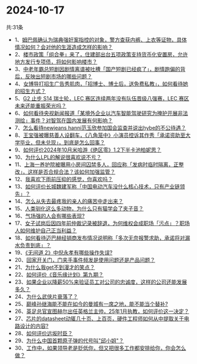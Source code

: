 # 2024-10-17
共:31条
- 1、[姆巴佩确认为瑞典强奸案指控的对象，警方查获内裤、上衣等证物，具体情况如何？会对他的生涯造成怎样的影响？](https://www.zhihu.com/question/1074454211)
- 2、[楼市政策「组合拳」来了，住建部出台五项政策支持货币化安置房，允许地方发行专项债，将如何影响楼市？](https://www.zhihu.com/question/976427423)
- 3、[中老年霸总短剧因剧情离谱被吐槽「国产短剧已经疯了」，剧情跑偏的背后，反映出短剧市场的哪些问题？](https://www.zhihu.com/question/966991405)
- 4、[女博导打招生广告秀肌肉，「招博士、博士后，送免费私教」，如何看待她的招生方式？](https://www.zhihu.com/question/950966170)
- 5、[G2 止步 S14 瑞士轮，LEC 赛区连续两年没有队伍晋级八强赛，LEC 赛区未来还能重振荣光吗？](https://www.zhihu.com/question/863303065)
- 6、[如何看待央视新闻报道「某境外企业以汽车智能驾驶研究为掩护开展非法测绘」事件？对智驾在国内发展有何影响？](https://www.zhihu.com/question/1074579434)
- 7、[怎么看待newjeans hanni范玉欣参加国会监查并说出hybe的不公待遇？](https://www.zhihu.com/question/977307899)
- 8、[王宝强被曝慈善人设翻车，《八角笼中》小演员控诉其作秀「承诺资助至大学毕业，但未兑现」，到底是怎么回事？](https://www.zhihu.com/question/1052812596)
- 9、[如何评价2024年10月米哈游《绝区零》1.2下半卡池柏妮思？](https://www.zhihu.com/question/1029098987)
- 10、[为什么LPL的解说很喜欢说不亏？](https://www.zhihu.com/question/859658795)
- 11、[上海一养护院被曝用小房间囚禁多人，回应称「发病时临时隔离，正整改」，这样是否合规合法？该如何加强监管？](https://www.zhihu.com/question/884020032)
- 12、[我喜欢下雨前压抑的感觉，你喜欢吗？](https://www.zhihu.com/question/1074224647)
- 13、[如何评价长城魏建军称「中国电动汽车没什么核心技术，只有产业链领先」？](https://www.zhihu.com/question/1029462247)
- 14、[怎么从失去最疼我的亲人的痛苦中走出来？](https://www.zhihu.com/question/1054007451)
- 15、[人类驯化这么多动物，为什么只有猫学会了夹子音？](https://www.zhihu.com/question/667852364)
- 16、[气场强的人会有哪些表现?](https://www.zhihu.com/question/25151940)
- 17、[女子试岗后因四年前仲裁记录被辞退，为何维权会成职场「污点」？职场人如何维护自己正当利益？](https://www.zhihu.com/question/1031773357)
- 18、[如何看待迈巴赫经销商发布情况说明称「多次无奈报警求助，承诺将对漏水负责到底」？](https://www.zhihu.com/question/859552227)
- 19、[《无间道 2》中倪永孝有哪些操作失误?](https://www.zhihu.com/question/666163316)
- 20、[回家开关门，门夹手事件频发是使用问题还是产品问题？](https://www.zhihu.com/question/831604490)
- 21、[为什么我get不到漫才的笑点？](https://www.zhihu.com/question/493179145)
- 22、[如何评价《音乐缘计划》第九期？](https://www.zhihu.com/question/862033930)
- 23、[如果企业以降薪50%来验证员工对公司的忠诚度，这样的公司还能发展多久？](https://www.zhihu.com/question/666476753)
- 24、[为什么武侠片衰落了？](https://www.zhihu.com/question/480063802)
- 25、[巅峰孙继海能不能在如今的曼城有一席之地，能不能当个替补?](https://www.zhihu.com/question/667607897)
- 26、[英足总官宣图赫尔出任英格兰主帅，25年1月执教，如何评价这一决定？](https://www.zhihu.com/question/994371754)
- 27、[芯片的datasheet动辄几十页、上百页，硬件工程师如何从中提取关于电路设计的内容?](https://www.zhihu.com/question/286868108)
- 28、[如何评价远坂时臣？](https://www.zhihu.com/question/26122670)
- 29、[为什么中国首颗原子弹的代号叫"邱小姐"？](https://www.zhihu.com/question/470564803)
- 30、[工作中，如果领导老是贬低你，但又把很多工作都安排给你，你会怎么做？](https://www.zhihu.com/question/820159808)